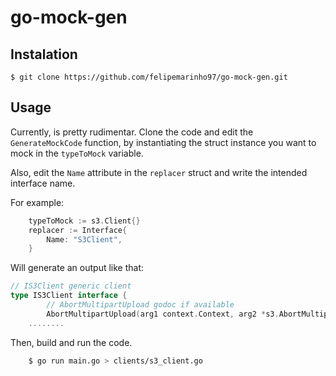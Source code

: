 # go-mock-gen

## Instalation

    $ git clone https://github.com/felipemarinho97/go-mock-gen.git

## Usage

Currently, is pretty rudimentar. Clone the code and edit the `GenerateMockCode` function, by instantiating the struct instance you want to mock in the `typeToMock` variable.

Also, edit the `Name` attribute in the `replacer` struct and write the intended interface name.

For example:

```go
	typeToMock := s3.Client{}
	replacer := Interface{
		Name: "S3Client",
	}
```

Will generate an output like that:

```go
// IS3Client generic client
type IS3Client interface {
        // AbortMultipartUpload godoc if available
    	AbortMultipartUpload(arg1 context.Context, arg2 *s3.AbortMultipartUploadInput, arg3 ...func(*s3.Options)) (*s3.AbortMultipartUploadOutput, error)
    ........
```

Then, build and run the code.

```bash
    $ go run main.go > clients/s3_client.go
```
